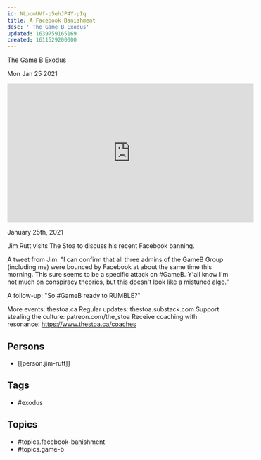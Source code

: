 ```yaml
---
id: NLpomUVf-p5ehJP4Y-pIq
title: A Facebook Banishment
desc: ' The Game B Exodus'
updated: 1639759165169
created: 1611529200000
---
```



 The Game B Exodus

Mon Jan 25 2021

<iframe width="560" height="315" src="https://www.youtube.com/embed/chxH6zcINlI" title="A Facebook Banishment: The Game B Exodus w/ Jim Rutt" frameborder="0" allow="accelerometer; autoplay; clipboard-write; encrypted-media; gyroscope; picture-in-picture" allowfullscreen ></iframe>

January 25th, 2021

Jim Rutt visits The Stoa to discuss his recent Facebook banning.

A tweet from Jim: "I can confirm that all three admins of the GameB Group (including me) were bounced by Facebook at about the same time this morning. This sure seems to be a specific attack on #GameB. Y'all know I'm not much on conspiracy theories, but this doesn't look like a mistuned algo."

A follow-up: "So #GameB ready to RUMBLE?"

More events: thestoa.ca
Regular updates: thestoa.substack.com
Support stealing the culture: patreon.com/the_stoa
Receive coaching with resonance: https://www.thestoa.ca/coaches

## Persons

- [[person.jim-rutt]]

## Tags

- #exodus

## Topics

- #topics.facebook-banishment
- #topics.game-b

